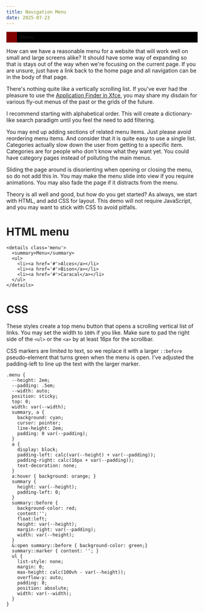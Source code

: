 ```yaml
---
title: Navigation Menu
date: 2025-07-23
---
```


<style>
  .demo-menu {
    --height: 2em;
    --padding: .5em;
    --width: auto;
    position: sticky;
    top: 0;
    width: var(--width);
    summary, a {
      background: black;
      cursor: pointer;
      line-height: 2em;
      padding: 0 var(--padding);
    }
    a {
      display: block;
      padding-left: calc(var(--height) + var(--padding));
      padding-right: calc(16px + var(--padding));
      text-decoration: none;
    }
    a:hover { background: maroon; }
    summary {
      height: var(--height);
      padding-left: 0;
    }
    summary::before {
      background-color: maroon;
      content:'';
      float:left;
      height: var(--height);
      margin-right: var(--padding);
      width: var(--height);
    }
    &:open summary::before { background-color: darkgreen;}
    summary::marker { content: ''; }
    ul {
      list-style: none;
      margin: 0;
      max-height: calc(100vh - var(--height));
      overflow-y: auto;
      padding: 0;
      position: absolute;
      width: var(--width);
    }
  }
</style>
<details class='demo-menu'>
  <summary>
    Menu
  </summary>
  <ul>
    <li><a href='#'>Alces</a></li>
    <li><a href='#'>Bison</a></li>
    <li><a href='#'>Bubo</a></li>
    <li><a href='#'>Bufo</a></li>
    <li><a href='#'>Buteo</a></li>
    <li><a href='#'>Capreolus</a></li>
    <li><a href='#'>Caracal</a></li>
    <li><a href='#'>Caretta</a></li>
    <li><a href='#'>Crossoptilon</a></li>
    <li><a href='#'>Francolinus</a></li>
    <li><a href='#'>Gallus</a></li>
    <li><a href='#'>Giraffa</a></li>
    <li><a href='#'>Gorilla</a></li>
    <li><a href='#'>Jacana</a></li>
    <li><a href='#'>Lagopus</a></li>
    <li><a href='#'>Lutra</a></li>
    <li><a href='#'>Lynx</a></li>
    <li><a href='#'>Meles</a></li>
    <li><a href='#'>Mephitis</a></li>
    <li><a href='#'>Naja</a></li>
    <li><a href='#'>Natrix</a></li>
    <li><a href='#'>Pica</a></li>
    <li><a href='#'>Quelea</a></li>
    <li><a href='#'>Rattus</a></li>
    <li><a href='#'>Redunca</a></li>
    <li><a href='#'>Rupicapra</a></li>
    <li><a href='#'>Sula</a></li>
    <li><a href='#'>Vulpes</a></li>
  </ul>
</details>

How can we have a reasonable menu for a website that will work well on small and large screens alike? It should have some way of expanding so that is stays out of the way when we're focusing on the current page. If you are unsure, just have a link back to the home page and all navigation can be in the body of that page.

There's nothing quite like a vertically scrolling list. If you've ever had the pleasure to use the [Application Finder in Xfce](https://docs.xfce.org/xfce/xfce4-appfinder/start), you may share my disdain for various fly-out menus of the past or the grids of the future.

I recommend starting with alphabetical order. This will create a dictionary-like search paradigm until you feel the need to add filtering.

You may end up adding sections of related menu items. Just please avoid reordering menu items. And consider that it is quite easy to use a single list. Categories actually slow down the user from getting to a specific item. Categories are for people who don't know what they want yet. You could have category pages instead of polluting the main menus.

Sliding the page around is disorienting when opening or closing the menu, so do not add this in. You may make the menu slide into view if you require animations. You may also fade the page if it distracts from the menu.

Theory is all well and good, but how do you get started? As always, we start with HTML, and add CSS for layout. This demo will not require JavaScript, and you may want to stick with CSS to avoid pitfalls.

# HTML menu
```
<details class='menu'>
  <summary>Menu</summary>
  <ul>
    <li><a href='#'>Alces</a></li>
    <li><a href='#'>Bison</a></li>
    <li><a href='#'>Caracal</a></li>
  </ul>
</details>
```
# CSS
These styles create a top menu button that opens a scrolling vertical list of links. You may set the width to `100%` if you like. Make sure to pad the right side of the `<ul>` or the `<a>` by at least 16px for the scrollbar.

CSS markers are limited to text, so we replace it with a larger `::before` pseudo-element that turns green when the menu is open. I've adjusted the padding-left to line up the text with the larger marker.
```
.menu {
  --height: 2em;
  --padding: .5em;
  --width: auto;
  position: sticky;
  top: 0;
  width: var(--width);
  summary, a {
    background: cyan;
    cursor: pointer;
    line-height: 2em;
    padding: 0 var(--padding);
  }
  a {
    display: block;
    padding-left: calc(var(--height) + var(--padding));
    padding-right: calc(16px + var(--padding));
    text-decoration: none;
  }
  a:hover { background: orange; }
  summary {
    height: var(--height);
    padding-left: 0;
  }
  summary::before {
    background-color: red;
    content:'';
    float:left;
    height: var(--height);
    margin-right: var(--padding);
    width: var(--height);
  }
  &:open summary::before { background-color: green;}
  summary::marker { content: ''; }
  ul {
    list-style: none;
    margin: 0;
    max-height: calc(100vh - var(--height));
    overflow-y: auto;
    padding: 0;
    position: absolute;
    width: var(--width);
  }
}
```